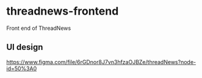 # threadnews-frontend
Front end of ThreadNews

## UI design
https://www.figma.com/file/6rGDnor8J7vn3hfzaOJBZe/threadNews?node-id=50%3A0
